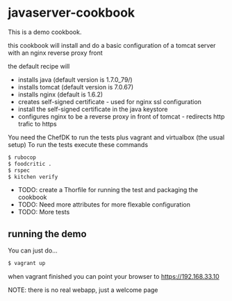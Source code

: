 javaserver-cookbook
===================

This is a demo cookbook.

this cookbook will install and do a basic configuration of a tomcat server with an nginx reverse proxy front

the default recipe will
  - installs java (default version is 1.7.0_79/)
  - installs tomcat (default version is 7.0.67)
  - installs nginx (default is 1.6.2)
  - creates self-signed certificate - used for nginx ssl configuration
  - install the self-signed certificate in the java keystore
  - configures nginx to be a reverse proxy in front of tomcat - redirects http trafic to https


You need the ChefDK to run the tests plus vagrant and virtualbox (the usual setup)
To run the tests execute these commands
```bash
$ rubocop
$ foodcritic .
$ rspec
$ kitchen verify
```
* TODO: create a Thorfile for running the test and packaging the cookbook
* TODO: Need more attributes for more flexable configuration
* TODO: More tests

running the demo
----------------

You can just do...
```bash
$ vagrant up
```
when vagrant finished you can point your browser to https://192.168.33.10

NOTE: there is no real webapp, just a welcome page

